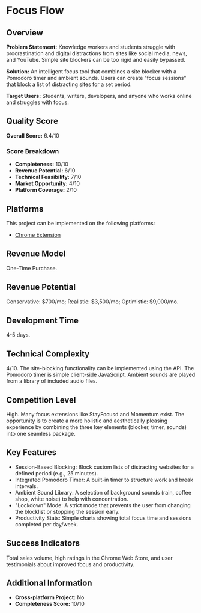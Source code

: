 # Focus Flow

## Overview
**Problem Statement:** Knowledge workers and students struggle with procrastination and digital distractions from sites like social media, news, and YouTube. Simple site blockers can be too rigid and easily bypassed.

**Solution:** An intelligent focus tool that combines a site blocker with a Pomodoro timer and ambient sounds. Users can create "focus sessions" that block a list of distracting sites for a set period.

**Target Users:** Students, writers, developers, and anyone who works online and struggles with focus.

## Quality Score
**Overall Score:** 6.4/10

### Score Breakdown
- **Completeness:** 10/10
- **Revenue Potential:** 6/10
- **Technical Feasibility:** 7/10
- **Market Opportunity:** 4/10
- **Platform Coverage:** 2/10

## Platforms
This project can be implemented on the following platforms:
- [Chrome Extension](./platforms/chrome-extension/)

## Revenue Model
One-Time Purchase.

## Revenue Potential
Conservative: $700/mo; Realistic: $3,500/mo; Optimistic: $9,000/mo.

## Development Time
4-5 days.

## Technical Complexity
4/10. The site-blocking functionality can be implemented using the API. The Pomodoro timer is simple client-side JavaScript. Ambient sounds are played from a library of included audio files.

## Competition Level
High. Many focus extensions like StayFocusd and Momentum exist. The opportunity is to create a more holistic and aesthetically pleasing experience by combining the three key elements (blocker, timer, sounds) into one seamless package.

## Key Features
- Session-Based Blocking: Block custom lists of distracting websites for a defined period (e.g., 25 minutes).
- Integrated Pomodoro Timer: A built-in timer to structure work and break intervals.
- Ambient Sound Library: A selection of background sounds (rain, coffee shop, white noise) to help with concentration.
- "Lockdown" Mode: A strict mode that prevents the user from changing the blocklist or stopping the session early.
- Productivity Stats: Simple charts showing total focus time and sessions completed per day/week.

## Success Indicators
Total sales volume, high ratings in the Chrome Web Store, and user testimonials about improved focus and productivity.

## Additional Information
- **Cross-platform Project:** No
- **Completeness Score:** 10/10
